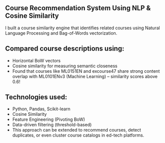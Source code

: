 ## Course Recommendation System Using NLP & Cosine Similarity

I built a course similarity engine that identifies related courses using Natural Language Processing and Bag-of-Words vectorization.

## Compared course descriptions using:
- Horizontal BoW vectors
- Cosine similarity for measuring semantic closeness
- Found that courses like ML0151EN and excourse47 share strong content overlap with ML0101ENv3 (Machine Learning) – similarity scores above 0.6!

## Technologies used:
- Python, Pandas, Scikit-learn
- Cosine Similarity
- Feature Engineering (Pivoting BoW)
- Data-driven filtering (threshold-based)
- This approach can be extended to recommend courses, detect duplicates, or even cluster course catalogs in ed-tech platforms.